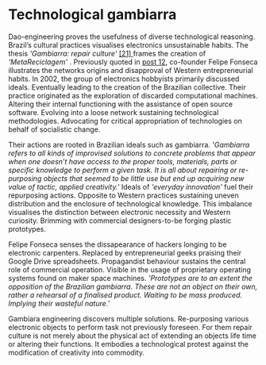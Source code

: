 # Technological gambiarra 



Dao-engineering proves the usefulness of diverse technological reasoning. Brazil’s cultural practices visualises electronics unsustainable habits. The thesis *'Gambiarra: repair culture'* <a href="https://www.makery.info/en/2015/03/31/gambiarra-la-culture-de-la-reparation/"> [21] </a> frames the creation of *'MetaReciclagem'* . Previously quoted in <a href="#post-post12">post 12</a>, co-founder Felipe Fonseca illustrates the networks origins and disapproval of Western entrepreneurial habits. In 2002, the group of electronics hobbyists primarily discussed ideals. Eventually leading to the creation of the Brazilian collective. Their practice originated as the exploration of discarded computational machines. Altering their internal functioning with the assistance of open source software. Evolving into a loose network sustaining technological methodologies. Advocating for critical appropriation of technologies on behalf of socialistic change. 



Their actions are rooted in Brazilian ideals such as gambiarra. *'Gambiarra refers to all kinds of improvised solutions to concrete problems that appear when one doesn’t have access to the proper tools, materials, parts or specific knowledge to perform a given task. It is all about repairing or re-purposing objects that seemed to be little use but end up acquiring new value of tactic, applied creativity.'* Ideals of *'everyday innovation'* fuel their repurposing actions. Opposite to Western practices sustaining uneven distribution and the enclosure of technological knowledge. This imbalance visualises the distinction between electronic necessity and Western curiosity. Brimming with commercial designers-to-be forging plastic prototypes. 



Felipe Fonseca senses the dissapearance of hackers longing to be electronic carpenters. Replaced by entrepreneurial geeks praising their Google Drive spreadsheets. Propagandist behaviour sustains the central role of commercial operation. Visible in the usage of proprietary operating systems found on maker space machines. *'Prototypes are to an extent the opposition of the Brazilian gambiarra. These are not an object on their own, rather a rehearsal of a finalised product. Waiting to be mass produced. Implying their wasteful nature.'*



Gambiara engineering discovers multiple solutions. Re-purposing various electronic objects to perform task not previously foreseen. For them repair culture is not merely about the physical act of extending an objects life time or altering their functions. It embodies a technological protest against the modification of creativity into commodity.  
